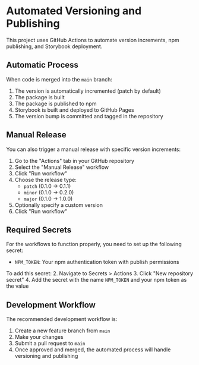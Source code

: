 # Automated Versioning and Publishing

This project uses GitHub Actions to automate version increments, npm publishing, and Storybook deployment.

## Automatic Process

When code is merged into the `main` branch:

1. The version is automatically incremented (patch by default)
2. The package is built
3. The package is published to npm
4. Storybook is built and deployed to GitHub Pages
5. The version bump is committed and tagged in the repository

## Manual Release

You can also trigger a manual release with specific version increments:

1. Go to the "Actions" tab in your GitHub repository
2. Select the "Manual Release" workflow
3. Click "Run workflow"
4. Choose the release type:
   - `patch` (0.1.0 → 0.1.1)
   - `minor` (0.1.0 → 0.2.0)
   - `major` (0.1.0 → 1.0.0)
5. Optionally specify a custom version
6. Click "Run workflow"

## Required Secrets

For the workflows to function properly, you need to set up the following secret:

- `NPM_TOKEN`: Your npm authentication token with publish permissions

To add this secret:
2. Navigate to Secrets > Actions
3. Click "New repository secret"
4. Add the secret with the name `NPM_TOKEN` and your npm token as the value

## Development Workflow

The recommended development workflow is:

1. Create a new feature branch from `main`
2. Make your changes
3. Submit a pull request to `main`
4. Once approved and merged, the automated process will handle versioning and publishing
